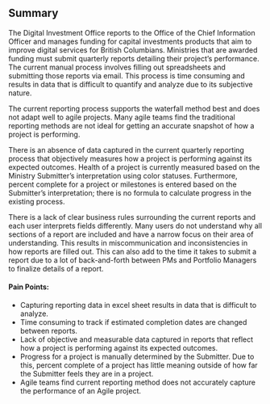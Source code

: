 ## Summary

The Digital Investment Office reports to the Office of the Chief Information Officer and manages funding for capital investments products that aim to improve digital services for British Columbians. Ministries that are awarded funding must submit quarterly reports detailing their project’s performance. The current manual process involves filling out spreadsheets and submitting those reports via email. This process is time consuming and results in data that is difficult to quantify and analyze due to its subjective nature.

The current reporting process supports the waterfall method best and does not adapt well to agile projects. Many agile teams find the traditional reporting methods are not ideal for getting an accurate snapshot of how a project is performing.

There is an absence of data captured in the current quarterly reporting process that objectively measures how a project is performing against its expected outcomes. Health of a project is currently measured based on the Ministry Submitter’s interpretation using color statuses. Furthermore, percent complete for a project or milestones is entered based on the Submitter’s interpretation; there is no formula to calculate progress in the existing process.

There is a lack of clear business rules surrounding the current reports and each user interprets fields differently. Many users do not understand why all sections of a report are included and have a narrow focus on their area of understanding. This results in miscommunication and inconsistencies in how reports are filled out. This can also add to the time it takes to submit a report due to a lot of back-and-forth between PMs and Portfolio Managers to finalize details of a report.


#### Pain Points:

- Capturing reporting data in excel sheet results in data that is difficult to analyze.
- Time consuming to track if estimated completion dates are changed between reports.
- Lack of objective and measurable data captured in reports that reflect how a project is performing against its expected outcomes.
- Progress for a project is manually determined by the Submitter. Due to this, percent complete of a project has little meaning outside of how far the Submitter feels they are in a project.
- Agile teams find current reporting method does not accurately capture the performance of an Agile project.

